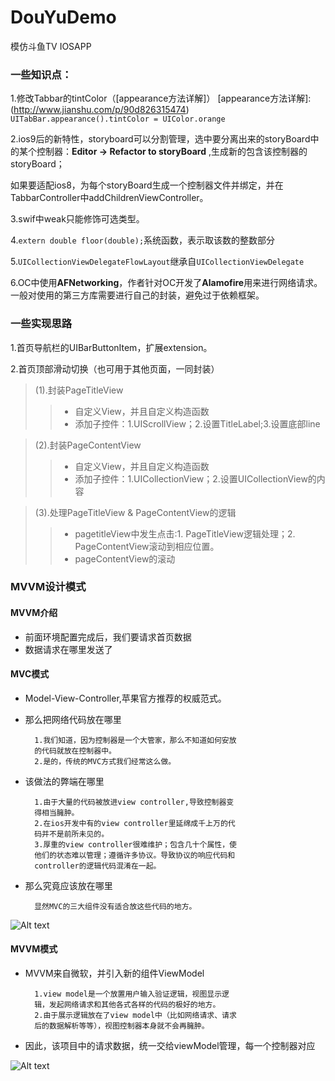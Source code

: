 # DouYuDemo
模仿斗鱼TV IOSAPP

### 一些知识点：
1.修改Tabbar的tintColor（[appearance方法详解]）
[appearance方法详解]:(http://www.jianshu.com/p/90d826315474)
`UITabBar.appearance().tintColor = UIColor.orange`<br>

2.ios9后的新特性，storyboard可以分割管理，选中要分离出来的storyBoard中的某个控制器：**Editor -> Refactor to storyBoard** ,生成新的包含该控制器的storyBoard；<br>

如果要适配ios8，为每个storyBoard生成一个控制器文件并绑定，并在TabbarController中addChildrenViewController。<br>

3.swif中weak只能修饰可选类型。

4.`extern double floor(double);`系统函数，表示取该数的整数部分

5.`UICollectionViewDelegateFlowLayout`继承自`UICollectionViewDelegate`

6.OC中使用**AFNetworking**，作者针对OC开发了**Alamofire**用来进行网络请求。一般对使用的第三方库需要进行自己的封装，避免过于依赖框架。


### 一些实现思路 
1.首页导航栏的UIBarButtonItem，扩展extension。<br>

2.首页顶部滑动切换（也可用于其他页面，一同封装）
>(1).封装PageTitleView<br>
>>* 自定义View，并且自定义构造函数
>>* 添加子控件：1.UIScrollView；2.设置TitleLabel;3.设置底部line

>(2).封装PageContentView<br>
>>* 自定义View，并且自定义构造函数
>>* 添加子控件：1.UICollectionView；2.设置UICollectionView的内容

>(3).处理PageTitleView & PageContentView的逻辑
>>* pagetitleView中发生点击:1. PageTitleView逻辑处理；2. PageContentView滚动到相应位置。
>>* pageContentView的滚动



### MVVM设计模式

#### MVVM介绍
* 前面环境配置完成后，我们要请求首页数据
* 数据请求在哪里发送了<br>

#### MVC模式
* Model-View-Controller,苹果官方推荐的权威范式。
* 那么把网络代码放在哪里<br>

        1.我们知道，因为控制器是一个大管家，那么不知道如何安放
        的代码就放在控制器中。
        2.是的，传统的MVC方式我们经常这么做。
        
* 该做法的弊端在哪里<br>

        1.由于大量的代码被放进view controller,导致控制器变    
        得相当臃肿。
        2.在ios开发中有的view controller里延绵成千上万的代
        码并不是前所未见的。
        3.厚重的view controller很难维护；包含几十个属性，使
        他们的状态难以管理；遵循许多协议。导致协议的响应代码和
        controller的逻辑代码混淆在一起。
        
* 那么究竟应该放在哪里<br>

        显然MVC的三大组件没有适合放这些代码的地方。
        
![Alt text](http://ow7i1tw26.bkt.clouddn.com/MVC.png)

#### MVVM模式
* MVVM来自微软，并引入新的组件ViewModel<br>
           
        1.view model是一个放置用户输入验证逻辑，视图显示逻 
        辑，发起网络请求和其他各式各样的代码的极好的地方。
        2.由于展示逻辑放在了view model中（比如网络请求、请求
        后的数据解析等等），视图控制器本身就不会再臃肿。

* 因此，该项目中的请求数据，统一交给viewModel管理，每一个控制器对应        
        
![Alt text](http://ow7i1tw26.bkt.clouddn.com/MVVM.png)